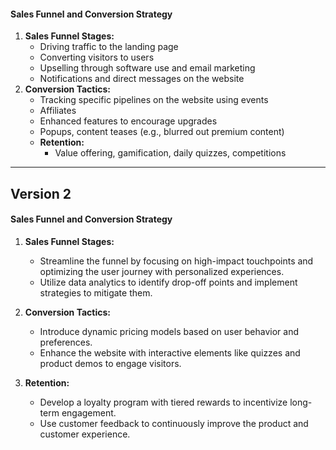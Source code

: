 #### Sales Funnel and Conversion Strategy

1. **Sales Funnel Stages:**
   - Driving traffic to the landing page
   - Converting visitors to users
   - Upselling through software use and email marketing
   - Notifications and direct messages on the website
2. **Conversion Tactics:**
   - Tracking specific pipelines on the website using events
   - Affiliates
   - Enhanced features to encourage upgrades
   - Popups, content teases (e.g., blurred out premium content)
   - **Retention:**
     - Value offering, gamification, daily quizzes, competitions

---

## Version 2

#### Sales Funnel and Conversion Strategy

1. **Sales Funnel Stages:**

   - Streamline the funnel by focusing on high-impact touchpoints and optimizing the user journey
     with personalized experiences.
   - Utilize data analytics to identify drop-off points and implement strategies to mitigate them.

2. **Conversion Tactics:**

   - Introduce dynamic pricing models based on user behavior and preferences.
   - Enhance the website with interactive elements like quizzes and product demos to engage
     visitors.

3. **Retention:**
   - Develop a loyalty program with tiered rewards to incentivize long-term engagement.
   - Use customer feedback to continuously improve the product and customer experience.

